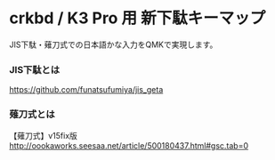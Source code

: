 # crkbd / K3 Pro 用 新下駄キーマップ

JIS下駄・薙刀式での日本語かな入力をQMKで実現します。

### JIS下駄とは

https://github.com/funatsufumiya/jis_geta

### 薙刀式とは

【薙刀式】v15fix版
http://oookaworks.seesaa.net/article/500180437.html#gsc.tab=0